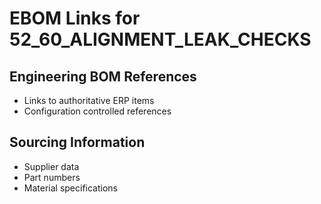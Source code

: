 # EBOM Links for 52_60_ALIGNMENT_LEAK_CHECKS

## Engineering BOM References
- Links to authoritative ERP items
- Configuration controlled references

## Sourcing Information
- Supplier data
- Part numbers
- Material specifications
